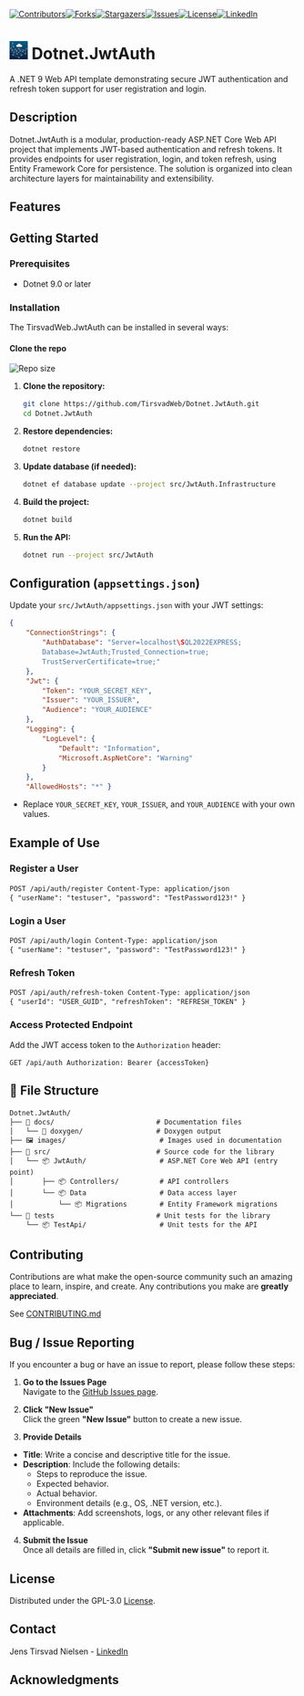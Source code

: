 ﻿[![Contributors][contributors-shield]][contributors-url][![Forks][forks-shield]][forks-url][![Stargazers][stars-shield]][stars-url][![Issues][issues-shield]][issues-url][![License][license-shield]][license-url][![LinkedIn][linkedin-shield]][linkedin-url]

# ![Logo][Logo] Dotnet.JwtAuth

A .NET 9 Web API template demonstrating secure JWT authentication and refresh token support for user registration and login.

## Description
Dotnet.JwtAuth is a modular, production-ready ASP.NET Core Web API project that implements JWT-based authentication and refresh tokens.
It provides endpoints for user registration, login, and token refresh, using Entity Framework Core for persistence.
The solution is organized into clean architecture layers for maintainability and extensibility.

## Features

## Getting Started

### Prerequisites
- Dotnet 9.0 or later

### Installation
The TirsvadWeb.JwtAuth can be installed in several ways:

#### Clone the repo
![Repo size][repos-size-shield]

1. **Clone the repository:**

    ```bash
    git clone https://github.com/TirsvadWeb/Dotnet.JwtAuth.git 
    cd Dotnet.JwtAuth
    ```

1. **Restore dependencies:**

    ```bash
    dotnet restore
    ```

1. **Update database (if needed):**

    ```bash
    dotnet ef database update --project src/JwtAuth.Infrastructure
    ```

1. **Build the project:**

    ```bash
    dotnet build
    ```

1. **Run the API:**

    ```bash
    dotnet run --project src/JwtAuth
    ```

## Configuration (`appsettings.json`)

Update your `src/JwtAuth/appsettings.json` with your JWT settings:

```json
{ 
    "ConnectionStrings": {
        "AuthDatabase": "Server=localhost\SQL2022EXPRESS;
        Database=JwtAuth;Trusted_Connection=true;
        TrustServerCertificate=true;"
    },
    "Jwt": {
        "Token": "YOUR_SECRET_KEY",
        "Issuer": "YOUR_ISSUER",
        "Audience": "YOUR_AUDIENCE"
    },
    "Logging": {
        "LogLevel": {
            "Default": "Information",
            "Microsoft.AspNetCore": "Warning"
        }
    },
    "AllowedHosts": "*" }
```

- Replace `YOUR_SECRET_KEY`, `YOUR_ISSUER`, and `YOUR_AUDIENCE` with your own values.

## Example of Use

### Register a User

```http
POST /api/auth/register Content-Type: application/json
{ "userName": "testuser", "password": "TestPassword123!" }
```

### Login a User
```http
POST /api/auth/login Content-Type: application/json
{ "userName": "testuser", "password": "TestPassword123!" }
```

### Refresh Token
```http
POST /api/auth/refresh-token Content-Type: application/json
{ "userId": "USER_GUID", "refreshToken": "REFRESH_TOKEN" }
```

### Access Protected Endpoint
Add the JWT access token to the `Authorization` header:
```http
GET /api/auth Authorization: Bearer {accessToken}
```

## 📂 File Structure
```plaintext
Dotnet.JwtAuth/
├── 📄 docs/                         # Documentation files
│   └── 📄 doxygen/                  # Doxygen output
├── 🖼️ images/                       # Images used in documentation
├── 📂 src/                          # Source code for the library
│   └── 📦 JwtAuth/                  # ASP.NET Core Web API (entry point) 
│       ├── 📦 Controllers/          # API controllers
│       └── 📦 Data                  # Data access layer
│           └── 📦 Migrations        # Entity Framework migrations
└── 📂 tests                         # Unit tests for the library
    └── 📦 TestApi/                  # Unit tests for the API
```

## Contributing
Contributions are what make the open-source community such an amazing place to learn, inspire, and create. Any contributions you make are **greatly appreciated**.

See [CONTRIBUTING.md](CONTRIBUTING.md)

## Bug / Issue Reporting  
If you encounter a bug or have an issue to report, please follow these steps:  

1. **Go to the Issues Page**  
  Navigate to the [GitHub Issues page][githubIssue-url].  

2. **Click "New Issue"**  
  Click the green **"New Issue"** button to create a new issue.  

3. **Provide Details**  
  - **Title**: Write a concise and descriptive title for the issue.  
  - **Description**: Include the following details:  
    - Steps to reproduce the issue.  
    - Expected behavior.  
    - Actual behavior.  
    - Environment details (e.g., OS, .NET version, etc.).  
  - **Attachments**: Add screenshots, logs, or any other relevant files if applicable.  

4. **Submit the Issue**  
  Once all details are filled in, click **"Submit new issue"** to report it.  

## License
Distributed under the GPL-3.0 [License][license-url].

## Contact
Jens Tirsvad Nielsen - [LinkedIn][linkedin-url]

## Acknowledgments


<!-- MARKDOWN LINKS & IMAGES -->
[contributors-shield]: https://img.shields.io/github/contributors/TirsvadWeb/Dotnet.JwtAuth?style=for-the-badge
[contributors-url]: https://github.com/TirsvadWeb/Dotnet.JwtAuth/graphs/contributors
[forks-shield]: https://img.shields.io/github/forks/TirsvadWeb/Dotnet.JwtAuth?style=for-the-badge
[forks-url]: https://github.com/TirsvadWeb/Dotnet.JwtAuth/network/members
[stars-shield]: https://img.shields.io/github/stars/TirsvadWeb/Dotnet.JwtAuth?style=for-the-badge
[stars-url]: https://github.com/TirsvadWeb/Dotnet.JwtAuth/stargazers
[issues-shield]: https://img.shields.io/github/issues/TirsvadWeb/Dotnet.JwtAuth?style=for-the-badge
[issues-url]: https://github.com/TirsvadWeb/Dotnet.JwtAuth/issues
[license-shield]: https://img.shields.io/github/license/TirsvadWeb/Dotnet.JwtAuth?style=for-the-badge
[license-url]: https://github.com/TirsvadWeb/Dotnet.JwtAuth/blob/master/LICENSE.txt
[linkedin-shield]: https://img.shields.io/badge/-LinkedIn-black.svg?style=for-the-badge&logo=linkedin&colorB=555
[linkedin-url]: https://www.linkedin.com/in/jens-tirsvad-nielsen-13b795b9/
[githubIssue-url]: https://github.com/TirsvadWeb/Dotnet.JwtAuth/issues/
[repos-size-shield]: https://img.shields.io/github/repo-size/TirsvadWeb/Dotnet.JwtAuth?style=for-the-badg

[logo]: https://raw.githubusercontent.com/TirsvadWeb/Dotnet.JwtAuth/master/images/logo/32x32/logo.png
